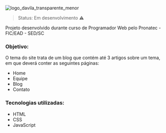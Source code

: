 
![logo_davila_transparente_menor](https://user-images.githubusercontent.com/80295797/139721617-dd0d43db-5df9-4266-80db-5baeb093f71f.png)


> Status: Em desenvolvimento ⚠️

Projeto desenvolvido durante curso de Programador Web pelo Pronatec - FIC/EAD - SED/SC

### Objetivo:
O tema do site trata de um blog que contém até 3 artigos sobre um tema, em que deverá conter as seguintes páginas:
  - Home
  - Equipe
  - Blog
  - Contato

### Tecnologias utilizadas:
  - HTML
  - CSS
  - JavaScript
